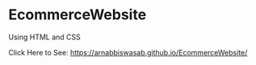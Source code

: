 # EcommerceWebsite
Using HTML and CSS

Click Here to See: https://arnabbiswasab.github.io/EcommerceWebsite/
